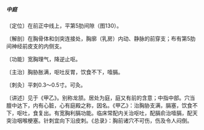 ##### 中庭

〔定位〕在前正中线上，平第5肋间隙（图130）。

〔解剖〕在胸骨体和剑突连接处，胸廓（乳房）内动、静脉的前穿支；布有第5肋间神经前皮支的内侧支。

〔功能〕宽胸理气，降逆止呕。

〔主治〕胸胁胀满，呕吐反胃，饮食不下，噎膈。

〔刺灸〕平刺0.3〜0.5寸。可灸。

〔讲述〕见于《甲乙》。别称龙颔。居处为庭，庭又有前的含意；中指中部。穴当膻中达下，内有心脏，心有庭殿之称，因名。《甲乙》：治胸胁支满，膈塞，饮食不下，呕吐，食复出。有宽胸利膈功能。临床常配内关治呕吐，配膈俞治噎膈，配天突治咽喉梗塞。针刺宜向下沿皮刺。《总录》：胸前诸穴不可伤，伤及令人闷倒。
